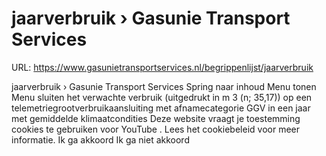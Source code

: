 # jaarverbruik › Gasunie Transport Services

URL: https://www.gasunietransportservices.nl/begrippenlijst/jaarverbruik

jaarverbruik › Gasunie Transport Services
Spring naar inhoud
Menu tonen
Menu sluiten
het verwachte verbruik (uitgedrukt in m
3
(n; 35,17)) op een telemetriegroot­verbruikaansluiting met
afnamecategorie
GGV in een jaar met gemiddelde klimaatcondities
Deze website vraagt je toestemming cookies te gebruiken voor
YouTube
. Lees het
cookiebeleid
voor meer informatie.
Ik ga akkoord
Ik ga niet akkoord